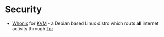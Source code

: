 # Security

- [Whonix] for [KVM] - a Debian based Linux distro which routs **all** internet activity through [Tor]


[Whonix]: https://www.whonix.org/
[KVM]: https://www.whonix.org/wiki/KVM
[Tor]: https://www.torproject.org/

